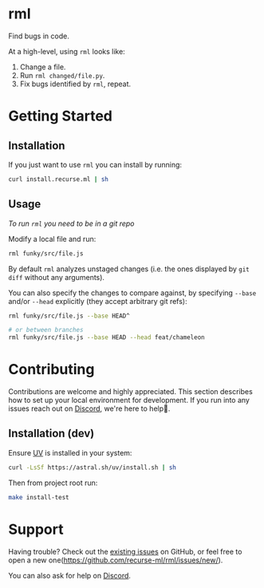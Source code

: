 # rml

Find bugs in code.

At a high-level, using `rml` looks like:
1. Change a file.
2. Run `rml changed/file.py`.
3. Fix bugs identified by `rml`, repeat.



# Getting Started

## Installation

If you just want to use `rml` you can install by running: 

```bash
curl install.recurse.ml | sh
```

## Usage

_To run `rml` you need to be in a git repo_

Modify a local file and run:

```bash
rml funky/src/file.js
```

By default `rml` analyzes unstaged changes (i.e. the ones displayed by `git diff` without any arguments).

You can also specify the changes to compare against, by specifying `--base` and/or `--head` explicitly (they accept arbitrary git refs):

```bash
rml funky/src/file.js --base HEAD^

# or between branches
rml funky/src/file.js --base HEAD --head feat/chameleon
```

# Contributing

Contributions are welcome and highly appreciated.
This section describes how to set up your local environment for development.
If you run into any issues reach out on [Discord](https://discord.gg/DHrYe75W), we're here to help🫡.

## Installation (dev)

Ensure [UV](https://github.com/astral-sh/uv?tab=readme-ov-file#installation) is installed in your system:

```bash
curl -LsSf https://astral.sh/uv/install.sh | sh
```

Then from project root run:

```bash
make install-test
```

# Support

Having trouble? Check out the [existing issues](https://github.com/recurse-ml/rml/issues/) on GitHub, or feel free to open a new one(https://github.com/recurse-ml/rml/issues/new/).

You can also ask for help on [Discord](https://discord.gg/DHrYe75W).

